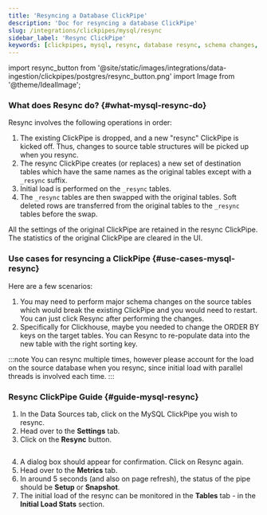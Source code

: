 ```yaml
---
title: 'Resyncing a Database ClickPipe'
description: 'Doc for resyncing a database ClickPipe'
slug: /integrations/clickpipes/mysql/resync
sidebar_label: 'Resync ClickPipe'
keywords: [clickpipes, mysql, resync, database resync, schema changes, initial load, mysql connector, table refresh]
---
```


import resync_button from '@site/static/images/integrations/data-ingestion/clickpipes/postgres/resync_button.png'
import Image from '@theme/IdealImage';

### What does Resync do? {#what-mysql-resync-do}

Resync involves the following operations in order:

1. The existing ClickPipe is dropped, and a new "resync" ClickPipe is kicked off. Thus, changes to source table structures will be picked up when you resync.
2. The resync ClickPipe creates (or replaces) a new set of destination tables which have the same names as the original tables except with a `_resync` suffix.
3. Initial load is performed on the `_resync` tables.
4. The `_resync` tables are then swapped with the original tables. Soft deleted rows are transferred from the original tables to the `_resync` tables before the swap.

All the settings of the original ClickPipe are retained in the resync ClickPipe. The statistics of the original ClickPipe are cleared in the UI.

### Use cases for resyncing a ClickPipe {#use-cases-mysql-resync}

Here are a few scenarios:

1. You may need to perform major schema changes on the source tables which would break the existing ClickPipe and you would need to restart. You can just click Resync after performing the changes.
2. Specifically for Clickhouse, maybe you needed to change the ORDER BY keys on the target tables. You can Resync to re-populate data into the new table with the right sorting key.

:::note
You can resync multiple times, however please account for the load on the source database when you resync,
since initial load with parallel threads is involved each time.
:::

### Resync ClickPipe Guide {#guide-mysql-resync}

1. In the Data Sources tab, click on the MySQL ClickPipe you wish to resync.
2. Head over to the **Settings** tab.
3. Click on the **Resync** button.

<Image img={resync_button} border size="md"/>

4. A dialog box should appear for confirmation. Click on Resync again.
5. Head over to the **Metrics** tab.
6. In around 5 seconds (and also on page refresh), the status of the pipe should be **Setup** or **Snapshot**.
7. The initial load of the resync can be monitored in the **Tables** tab - in the **Initial Load Stats** section.
